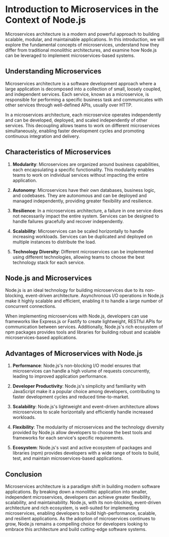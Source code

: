 # Introduction to Microservices in the Context of Node.js

Microservices architecture is a modern and powerful approach to building scalable, modular, and maintainable applications. In this introduction, we will explore the fundamental concepts of microservices, understand how they differ from traditional monolithic architectures, and examine how Node.js can be leveraged to implement microservices-based systems.

## Understanding Microservices

Microservices architecture is a software development approach where a large application is decomposed into a collection of small, loosely coupled, and independent services. Each service, known as a microservice, is responsible for performing a specific business task and communicates with other services through well-defined APIs, usually over HTTP.

In a microservices architecture, each microservice operates independently and can be developed, deployed, and scaled independently of other services. This decoupling allows teams to work on different microservices simultaneously, enabling faster development cycles and promoting continuous integration and delivery.

## Characteristics of Microservices

1. **Modularity**: Microservices are organized around business capabilities, each encapsulating a specific functionality. This modularity enables teams to work on individual services without impacting the entire application.

2. **Autonomy**: Microservices have their own databases, business logic, and codebases. They are autonomous and can be deployed and managed independently, providing greater flexibility and resilience.

3. **Resilience**: In a microservices architecture, a failure in one service does not necessarily impact the entire system. Services can be designed to handle failures gracefully and recover independently.

4. **Scalability**: Microservices can be scaled horizontally to handle increasing workloads. Services can be duplicated and deployed on multiple instances to distribute the load.

5. **Technology Diversity**: Different microservices can be implemented using different technologies, allowing teams to choose the best technology stack for each service.

## Node.js and Microservices

Node.js is an ideal technology for building microservices due to its non-blocking, event-driven architecture. Asynchronous I/O operations in Node.js make it highly scalable and efficient, enabling it to handle a large number of concurrent connections.

When implementing microservices with Node.js, developers can use frameworks like Express.js or Fastify to create lightweight, RESTful APIs for communication between services. Additionally, Node.js's rich ecosystem of npm packages provides tools and libraries for building robust and scalable microservices-based applications.

## Advantages of Microservices with Node.js

1. **Performance**: Node.js's non-blocking I/O model ensures that microservices can handle a high volume of requests concurrently, leading to improved application performance.

2. **Developer Productivity**: Node.js's simplicity and familiarity with JavaScript make it a popular choice among developers, contributing to faster development cycles and reduced time-to-market.

3. **Scalability**: Node.js's lightweight and event-driven architecture allows microservices to scale horizontally and efficiently handle increased workloads.

4. **Flexibility**: The modularity of microservices and the technology diversity provided by Node.js allow developers to choose the best tools and frameworks for each service's specific requirements.

5. **Ecosystem**: Node.js's vast and active ecosystem of packages and libraries (npm) provides developers with a wide range of tools to build, test, and maintain microservices-based applications.

## Conclusion

Microservices architecture is a paradigm shift in building modern software applications. By breaking down a monolithic application into smaller, independent microservices, developers can achieve greater flexibility, scalability, and maintainability. Node.js, with its non-blocking, event-driven architecture and rich ecosystem, is well-suited for implementing microservices, enabling developers to build high-performance, scalable, and resilient applications. As the adoption of microservices continues to grow, Node.js remains a compelling choice for developers looking to embrace this architecture and build cutting-edge software systems.
